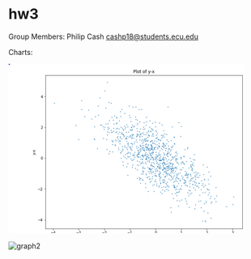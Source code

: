 # hw3

Group Members: Philip Cash cashp18@students.ecu.edu

Charts:

![graph1](https://github.com/cashp18/hw3/blob/main/plotOfYX.PNG)

![graph2](https://github.com/cashp18/hw3/blob/main/linearRegressionEquation.PNGz)

